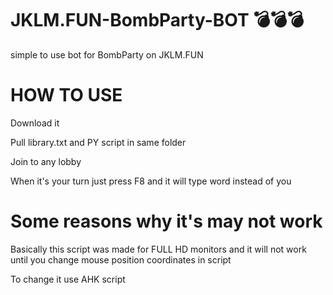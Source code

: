 # JKLM.FUN-BombParty-BOT 💣💣💣
simple to use bot for BombParty on JKLM.FUN

# HOW TO USE

Download it

Pull library.txt and PY script in same folder

Join to any lobby

When it's your turn just press F8 and it will type word instead of you

# Some reasons why it's may not work

Basically this script was made for FULL HD monitors and it will not work until you change mouse position coordinates in script

To change it use AHK script 
